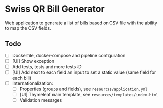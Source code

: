 # Swiss QR Bill Generator

Web application to generate a list of bills based on CSV file with the ability to map the CSV fields.

## Todo

- [ ] Dockerfile, docker-compose and pipeline configuration
- [ ] [UI] Show exception
- [ ] Add tests, tests and more tests :D
- [ ] [UI] Add next to each field an input to set a static value (same field for each bill)
- [ ] Internationalization:
    - [ ] Properties (groups and fields), see `resources/application.yml`
    - [ ] [UI] Thymeleaf main template, see `resources/templates/index.html`
    - [ ] Validation messages
